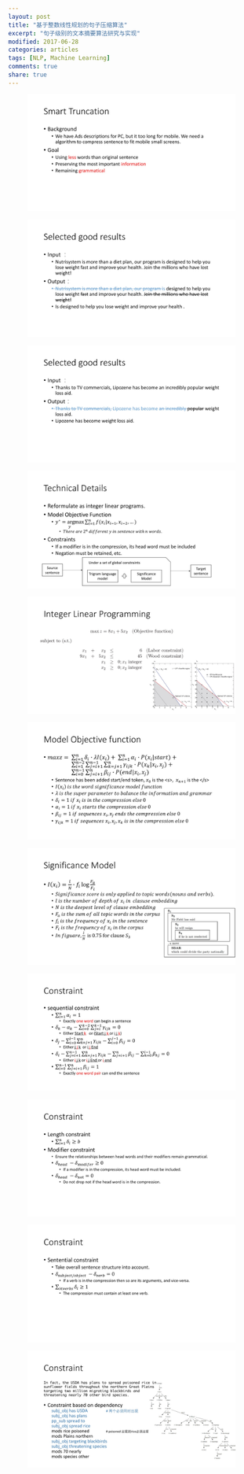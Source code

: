 ```yaml
---
layout: post
title: "基于整数线性规划的句子压缩算法"
excerpt: "句子级别的文本摘要算法研究与实现"
modified: 2017-06-28
categories: articles
tags: [NLP, Machine Learning]
comments: true
share: true
---
```




<figure>
	<a href="../../images/20170628/Slide03.jpg"><img src="../../images/20170628/Slide03.jpg" alt="image"></a>
</figure>

<figure>
<a href="../../images/20170628/Slide04.jpg"><img src="../../images/20170628/Slide04.jpg" alt="image"></a>
</figure>

<figure>
	<a href="../../images/20170628/Slide05.jpg"><img src="../../images/20170628/Slide05.jpg" alt="image"></a>
</figure>

<figure>
	<a href="../../images/20170628/Slide06.jpg"><img src="../../images/20170628/Slide06.jpg" alt="image"></a>
</figure>


<figure>
	<a href="../../images/20170628/Slide07.jpg"><img src="../../images/20170628/Slide07.jpg" alt="image"></a>
</figure>


<figure>
	<a href="../../images/20170628/Slide08.jpg"><img src="../../images/20170628/Slide08.jpg" alt="image"></a>
</figure>


<figure>
	<a href="../../images/20170628/Slide09.jpg"><img src="../../images/20170628/Slide09.jpg" alt="image"></a>
</figure>


<figure>
	<a href="../../images/20170628/Slide10.jpg"><img src="../../images/20170628/Slide10.jpg" alt="image"></a>
</figure>

<figure>
	<a href="../../images/20170628/Slide11.jpg"><img src="../../images/20170628/Slide11.jpg" alt="image"></a>
</figure>

<figure>
	<a href="../../images/20170628/Slide12.jpg"><img src="../../images/20170628/Slide12.jpg" alt="image"></a>
</figure>


<figure>
	<a href="../../images/20170628/Slide13.jpg"><img src="../../images/20170628/Slide13.jpg" alt="image"></a>
</figure>
